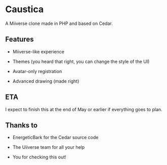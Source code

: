 # Caustica
A Miiverse clone made in PHP and based on Cedar.

## Features

- Miiverse-like experience

- Themes (you heard that right, you can change the style of the UI)

- Avatar-only registration

- Advanced drawing (made right)

## ETA

I expect to finish this at the end of May or earlier if everything goes to plan.

## Thanks to

- EnergeticBark for the Cedar source code

- The Uiiverse team for all your help

- You for checking this out!